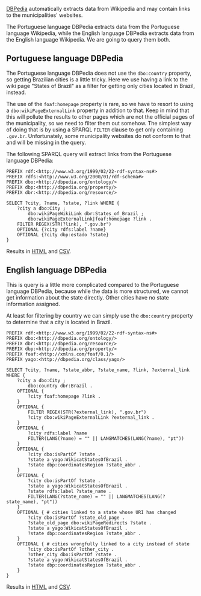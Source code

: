 [DBPedia](https://wiki.dbpedia.org/) automatically extracts data from
Wikipedia and may contain links to the municipalities' websites.

The Portuguese language DBPedia extracts data from the Portuguese language
Wikipedia, while the English language DBPedia extracts data from the English
language Wikipedia. We are going to query them both.

## Portuguese language DBPedia

The Portuguese language DBPedia does not use the `dbo:country` property, so
getting Brazilian cities is a little tricky. Here we use having a link to
the wiki page "States of Brazil" as a filter for getting only cities located
in Brazil, instead.

The use of the `foaf:homepage` property is rare, so we have to resort to using
a `dbo:wikiPageExternalLink` property in addition to that. Keep in mind that
this will pollute the results to other pages which are not the official pages
of the municipality, so we need to filter them out somehow. The simplest way
of doing that is by using a SPARQL `FILTER` clause to get only containing
`.gov.br`. Unfortunately, some municipality websites do not conform to that
and will be missing in the query.

The following SPARQL query will extract links from the Portuguese language
DBPedia:

```sparql
PREFIX rdf:<http://www.w3.org/1999/02/22-rdf-syntax-ns#>
PREFIX rdfs:<http://www.w3.org/2000/01/rdf-schema#>
PREFIX dbo:<http://dbpedia.org/ontology/>
PREFIX dbp:<http://dbpedia.org/property/>
PREFIX dbr:<http://dbpedia.org/resource/>

SELECT ?city, ?name, ?state, ?link WHERE {
    ?city a dbo:City ;
        dbo:wikiPageWikiLink dbr:States_of_Brazil ;
        dbo:wikiPageExternalLink|foaf:homepage ?link .
    FILTER REGEX(STR(?link), ".gov.br")
    OPTIONAL {?city rdfs:label ?name}
    OPTIONAL {?city dbp:estado ?state}
}
```

Results in
[HTML](http://pt.dbpedia.org/sparql?default-graph-uri=&query=PREFIX+rdf%3A%3Chttp%3A%2F%2Fwww.w3.org%2F1999%2F02%2F22-rdf-syntax-ns%23%3E%0D%0APREFIX+rdfs%3A%3Chttp%3A%2F%2Fwww.w3.org%2F2000%2F01%2Frdf-schema%23%3E%0D%0APREFIX+dbo%3A%3Chttp%3A%2F%2Fdbpedia.org%2Fontology%2F%3E%0D%0APREFIX+dbp%3A%3Chttp%3A%2F%2Fdbpedia.org%2Fproperty%2F%3E%0D%0APREFIX+dbr%3A%3Chttp%3A%2F%2Fdbpedia.org%2Fresource%2F%3E%0D%0A%0D%0ASELECT+%3Fcity%2C+%3Fname%2C+%3Fstate%2C+%3Flink+WHERE+%7B%0D%0A++++%3Fcity+a+dbo%3ACity+%3B%0D%0A++++++++dbo%3AwikiPageWikiLink+dbr%3AStates_of_Brazil+%3B%0D%0A++++++++dbo%3AwikiPageExternalLink%7Cfoaf%3Ahomepage+%3Flink+.%0D%0A++++FILTER+REGEX%28STR%28%3Flink%29%2C+%22.gov.br%22%29%0D%0A++++OPTIONAL+%7B%3Fcity+rdfs%3Alabel+%3Fname%7D%0D%0A++++OPTIONAL+%7B%3Fcity+dbp%3Aestado+%3Fstate%7D%0D%0A%7D&should-sponge=&format=text%2Fhtml&timeout=0&debug=on)
and
[CSV](http://pt.dbpedia.org/sparql?default-graph-uri=&query=PREFIX+rdf%3A%3Chttp%3A%2F%2Fwww.w3.org%2F1999%2F02%2F22-rdf-syntax-ns%23%3E%0D%0APREFIX+rdfs%3A%3Chttp%3A%2F%2Fwww.w3.org%2F2000%2F01%2Frdf-schema%23%3E%0D%0APREFIX+dbo%3A%3Chttp%3A%2F%2Fdbpedia.org%2Fontology%2F%3E%0D%0APREFIX+dbp%3A%3Chttp%3A%2F%2Fdbpedia.org%2Fproperty%2F%3E%0D%0APREFIX+dbr%3A%3Chttp%3A%2F%2Fdbpedia.org%2Fresource%2F%3E%0D%0A%0D%0ASELECT+%3Fcity%2C+%3Fname%2C+%3Fstate%2C+%3Flink+WHERE+%7B%0D%0A++++%3Fcity+a+dbo%3ACity+%3B%0D%0A++++++++dbo%3AwikiPageWikiLink+dbr%3AStates_of_Brazil+%3B%0D%0A++++++++dbo%3AwikiPageExternalLink%7Cfoaf%3Ahomepage+%3Flink+.%0D%0A++++FILTER+REGEX%28STR%28%3Flink%29%2C+%22.gov.br%22%29%0D%0A++++OPTIONAL+%7B%3Fcity+rdfs%3Alabel+%3Fname%7D%0D%0A++++OPTIONAL+%7B%3Fcity+dbp%3Aestado+%3Fstate%7D%0D%0A%7D&should-sponge=&format=text%2Fcsv&timeout=0&debug=on).

## English language DBPedia

This is query is a little more complicated compared to the Portuguese language
DBPedia, because while the data is more structured, we cannot get
information about the state directly. Other cities have no state information
assigned.

At least for filtering by country we can simply use the
`dbo:country` property to determine that a city is located in Brazil.

```sparql
PREFIX rdf:<http://www.w3.org/1999/02/22-rdf-syntax-ns#>
PREFIX dbo:<http://dbpedia.org/ontology/>
PREFIX dbr:<http://dbpedia.org/resource/>
PREFIX dbp:<http://dbpedia.org/property/>
PREFIX foaf:<http://xmlns.com/foaf/0.1/>
PREFIX yago:<http://dbpedia.org/class/yago/>

SELECT ?city, ?name, ?state_abbr, ?state_name, ?link, ?external_link WHERE {
    ?city a dbo:City ;
        dbo:country dbr:Brazil .
    OPTIONAL {
        ?city foaf:homepage ?link .
    }
    OPTIONAL {
        FILTER REGEX(STR(?external_link), ".gov.br")
        ?city dbo:wikiPageExternalLink ?external_link .
    }
    OPTIONAL {
        ?city rdfs:label ?name
        FILTER(LANG(?name) = "" || LANGMATCHES(LANG(?name), "pt"))
    }
    OPTIONAL {
        ?city dbo:isPartOf ?state .
        ?state a yago:WikicatStatesOfBrazil .
        ?state dbp:coordinatesRegion ?state_abbr .
    }
    OPTIONAL {
        ?city dbo:isPartOf ?state .
        ?state a yago:WikicatStatesOfBrazil .
        ?state rdfs:label ?state_name .
        FILTER(LANG(?state_name) = "" || LANGMATCHES(LANG(?state_name), "pt"))
    }
    OPTIONAL { # cities linked to a state whose URI has changed
        ?city dbo:isPartOf ?state_old_page .
        ?state_old_page dbo:wikiPageRedirects ?state .
        ?state a yago:WikicatStatesOfBrazil .
        ?state dbp:coordinatesRegion ?state_abbr .
    }
    OPTIONAL { # cities wrongfully linked to a city instead of state
        ?city dbo:isPartOf ?other_city .
        ?other_city dbo:isPartOf ?state .
        ?state a yago:WikicatStatesOfBrazil .
        ?state dbp:coordinatesRegion ?state_abbr .
    }
}
```

Results in
[HTML](http://dbpedia.org/sparql?default-graph-uri=http%3A%2F%2Fdbpedia.org&query=PREFIX+rdf%3A%3Chttp%3A%2F%2Fwww.w3.org%2F1999%2F02%2F22-rdf-syntax-ns%23%3E%0D%0APREFIX+dbo%3A%3Chttp%3A%2F%2Fdbpedia.org%2Fontology%2F%3E%0D%0APREFIX+dbr%3A%3Chttp%3A%2F%2Fdbpedia.org%2Fresource%2F%3E%0D%0APREFIX+dbp%3A%3Chttp%3A%2F%2Fdbpedia.org%2Fproperty%2F%3E%0D%0APREFIX+yago%3A%3Chttp%3A%2F%2Fdbpedia.org%2Fclass%2Fyago%2F%3E%0D%0A%0D%0ASELECT+%3Fcity%2C+%3Fname%2C+%3Fstate_abbr%2C+%3Fstate_name%2C+%3Flink%2C+%3Fexternal_link+WHERE+%7B%0D%0A++++%3Fcity+a+dbo%3ACity+%3B%0D%0A++++++++dbo%3Acountry+dbr%3ABrazil+.%0D%0A++++OPTIONAL+%7B%0D%0A++++++++%3Fcity+foaf%3Ahomepage+%3Flink+.%0D%0A++++%7D%0D%0A++++OPTIONAL+%7B%0D%0A++++++++FILTER+REGEX%28STR%28%3Fexternal_link%29%2C+%22.gov.br%22%29%0D%0A++++++++%3Fcity+dbo%3AwikiPageExternalLink+%3Fexternal_link+.%0D%0A++++%7D%0D%0A++++OPTIONAL+%7B%0D%0A++++++++%3Fcity+rdfs%3Alabel+%3Fname%0D%0A++++++++FILTER%28LANG%28%3Fname%29+%3D+%22%22+%7C%7C+LANGMATCHES%28LANG%28%3Fname%29%2C+%22pt%22%29%29%0D%0A++++%7D%0D%0A++++OPTIONAL+%7B%0D%0A++++++++%3Fcity+dbo%3AisPartOf+%3Fstate+.%0D%0A++++++++%3Fstate+a+yago%3AWikicatStatesOfBrazil+.%0D%0A++++++++%3Fstate+dbp%3AcoordinatesRegion+%3Fstate_abbr+.%0D%0A++++%7D%0D%0A++++OPTIONAL+%7B%0D%0A++++++++%3Fcity+dbo%3AisPartOf+%3Fstate+.%0D%0A++++++++%3Fstate+a+yago%3AWikicatStatesOfBrazil+.%0D%0A++++++++%3Fstate+rdfs%3Alabel+%3Fstate_name+.%0D%0A++++++++FILTER%28LANG%28%3Fstate_name%29+%3D+%22%22+%7C%7C+LANGMATCHES%28LANG%28%3Fstate_name%29%2C+%22pt%22%29%29%0D%0A++++%7D%0D%0A++++OPTIONAL+%7B+%23+cities+linked+to+a+state+whose+URI+has+changed%0D%0A++++++++%3Fcity+dbo%3AisPartOf+%3Fstate_old_page+.%0D%0A++++++++%3Fstate_old_page+dbo%3AwikiPageRedirects+%3Fstate+.%0D%0A++++++++%3Fstate+a+yago%3AWikicatStatesOfBrazil+.%0D%0A++++++++%3Fstate+dbp%3AcoordinatesRegion+%3Fstate_abbr+.%0D%0A++++%7D%0D%0A++++OPTIONAL+%7B+%23+cities+wrongfully+linked+to+a+city+instead+of+state%0D%0A++++++++%3Fcity+dbo%3AisPartOf+%3Fother_city+.%0D%0A++++++++%3Fother_city+dbo%3AisPartOf+%3Fstate+.%0D%0A++++++++%3Fstate+a+yago%3AWikicatStatesOfBrazil+.%0D%0A++++++++%3Fstate+dbp%3AcoordinatesRegion+%3Fstate_abbr+.%0D%0A++++%7D%0D%0A%7D&format=text%2Fhtml&CXML_redir_for_subjs=121&CXML_redir_for_hrefs=&timeout=30000&debug=on&run=+Run+Query+)
and
[CSV](http://dbpedia.org/sparql?default-graph-uri=http%3A%2F%2Fdbpedia.org&query=PREFIX+rdf%3A%3Chttp%3A%2F%2Fwww.w3.org%2F1999%2F02%2F22-rdf-syntax-ns%23%3E%0D%0APREFIX+dbo%3A%3Chttp%3A%2F%2Fdbpedia.org%2Fontology%2F%3E%0D%0APREFIX+dbr%3A%3Chttp%3A%2F%2Fdbpedia.org%2Fresource%2F%3E%0D%0APREFIX+dbp%3A%3Chttp%3A%2F%2Fdbpedia.org%2Fproperty%2F%3E%0D%0APREFIX+yago%3A%3Chttp%3A%2F%2Fdbpedia.org%2Fclass%2Fyago%2F%3E%0D%0A%0D%0ASELECT+%3Fcity%2C+%3Fname%2C+%3Fstate_abbr%2C+%3Fstate_name%2C+%3Flink%2C+%3Fexternal_link+WHERE+%7B%0D%0A++++%3Fcity+a+dbo%3ACity+%3B%0D%0A++++++++dbo%3Acountry+dbr%3ABrazil+.%0D%0A++++OPTIONAL+%7B%0D%0A++++++++%3Fcity+foaf%3Ahomepage+%3Flink+.%0D%0A++++%7D%0D%0A++++OPTIONAL+%7B%0D%0A++++++++FILTER+REGEX%28STR%28%3Fexternal_link%29%2C+%22.gov.br%22%29%0D%0A++++++++%3Fcity+dbo%3AwikiPageExternalLink+%3Fexternal_link+.%0D%0A++++%7D%0D%0A++++OPTIONAL+%7B%0D%0A++++++++%3Fcity+rdfs%3Alabel+%3Fname%0D%0A++++++++FILTER%28LANG%28%3Fname%29+%3D+%22%22+%7C%7C+LANGMATCHES%28LANG%28%3Fname%29%2C+%22pt%22%29%29%0D%0A++++%7D%0D%0A++++OPTIONAL+%7B%0D%0A++++++++%3Fcity+dbo%3AisPartOf+%3Fstate+.%0D%0A++++++++%3Fstate+a+yago%3AWikicatStatesOfBrazil+.%0D%0A++++++++%3Fstate+dbp%3AcoordinatesRegion+%3Fstate_abbr+.%0D%0A++++%7D%0D%0A++++OPTIONAL+%7B%0D%0A++++++++%3Fcity+dbo%3AisPartOf+%3Fstate+.%0D%0A++++++++%3Fstate+a+yago%3AWikicatStatesOfBrazil+.%0D%0A++++++++%3Fstate+rdfs%3Alabel+%3Fstate_name+.%0D%0A++++++++FILTER%28LANG%28%3Fstate_name%29+%3D+%22%22+%7C%7C+LANGMATCHES%28LANG%28%3Fstate_name%29%2C+%22pt%22%29%29%0D%0A++++%7D%0D%0A++++OPTIONAL+%7B+%23+cities+linked+to+a+state+whose+URI+has+changed%0D%0A++++++++%3Fcity+dbo%3AisPartOf+%3Fstate_old_page+.%0D%0A++++++++%3Fstate_old_page+dbo%3AwikiPageRedirects+%3Fstate+.%0D%0A++++++++%3Fstate+a+yago%3AWikicatStatesOfBrazil+.%0D%0A++++++++%3Fstate+dbp%3AcoordinatesRegion+%3Fstate_abbr+.%0D%0A++++%7D%0D%0A++++OPTIONAL+%7B+%23+cities+wrongfully+linked+to+a+city+instead+of+state%0D%0A++++++++%3Fcity+dbo%3AisPartOf+%3Fother_city+.%0D%0A++++++++%3Fother_city+dbo%3AisPartOf+%3Fstate+.%0D%0A++++++++%3Fstate+a+yago%3AWikicatStatesOfBrazil+.%0D%0A++++++++%3Fstate+dbp%3AcoordinatesRegion+%3Fstate_abbr+.%0D%0A++++%7D%0D%0A%7D&format=text%2Fcsv&CXML_redir_for_subjs=121&CXML_redir_for_hrefs=&timeout=30000&debug=on&run=+Run+Query+).
